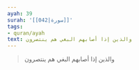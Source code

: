 ```yaml
---
ayah: 39
surah: '[[042|سورة]]'
tags:
- quran/ayah
text: والذين إذا أصابهم البغي هم ينتصرون
---
```

> والذين إذا أصابهم البغي هم ينتصرون
